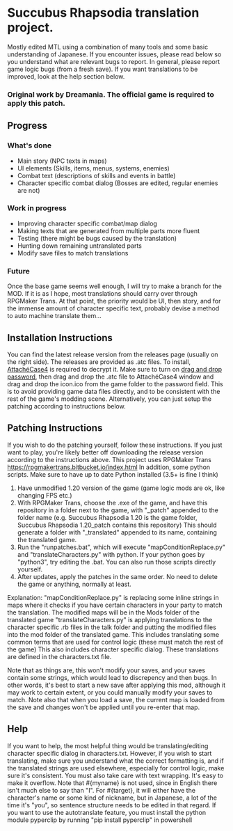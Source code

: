 # Succubus Rhapsodia translation project.
Mostly edited MTL using a combination of many tools and some basic understanding of Japanese.
If you encounter issues, please read below so you understand what are relevant bugs to report.
In general, please report game logic bugs (from a fresh save).
If you want translations to be improved, look at the help section below.

### Original work by Dreamania. The official game is required to apply this patch.

## Progress
### What's done
- Main story (NPC texts in maps)
- UI elements (Skills, items, menus, systems, enemies)
- Combat text (descriptions of skills and events in battle)
- Character specific combat dialog (Bosses are edited, regular enemies are not)

### Work in progress
- Improving character specific combat/map dialog
- Making texts that are generated from multiple parts more fluent
- Testing (there might be bugs caused by the translation)
- Hunting down remaining untranslated parts
- Modify save files to match translations

### Future
Once the base game seems well enough, I will try to make a branch for the MOD.
If it is as I hope, most translations should carry over through RPGMaker Trans.
At that point, the priority would be UI, then story, and for the immense amount of
character specific text, probably devise a method to auto machine translate them...

## Installation Instructions
You can find the latest release version from the releases page (usually on the right side).
The releases are provided as .atc files.
To install, [AttachéCase4](https://hibara.org/software/attachecase/) is required to decrypt it.
Make sure to turn on [drag and drop password](https://hibara.org/software/attachecase/help/settings/#settings-password-file),
then drag and drop the .atc file to AttachéCase4 window and drag and drop the icon.ico from the game folder to the password field.
This is to avoid providing game data files directly, and to be consistent with the rest of the game's modding scene.
Alternatively, you can just setup the patching according to instructions below.

## Patching Instructions
If you wish to do the patching yourself, follow these instructions.
If you just want to play, you're likely better off downloading the release version according to the instructions above.
This project uses RPGMaker Trans https://rpgmakertrans.bitbucket.io/index.html
In addition, some python scripts. Make sure to have up to date Python installed (3.5+ is fine I think)

1. Have unmodified 1.20 version of the game (game logic mods are ok, like changing FPS etc.)
2. With RPGMaker Trans, choose the .exe of the game, and have this repository in a folder next to the game, with "_patch" appended to the folder name
   (e.g. Succubus Rhapsodia 1.20 is the game folder, Succubus Rhapsodia 1.20_patch contains this repository)
   This should generate a folder with "_translated" appended to its name, containing the translated game.
3. Run the "runpatches.bat", which will execute "mapConditionReplace.py" and "translateCharacters.py"
   with python. If your python goes by "python3", try editing the .bat. You can also run those scripts directly yourself.
4. After updates, apply the patches in the same order. No need to delete the game or anything, normally at least.

Explanation: "mapConditionReplace.py" is replacing some inline strings in maps where it checks
if you have certain characters in your party to match the translation. The modified maps will be in the Mods folder of the translated game
"translateCharacters.py" is applying translations to the character specific .rb files in the talk folder and 
putting the modified files into the mod folder of the translated game.
This includes translating some common terms that are used for control logic (these must match the rest of the game)
This also includes character specific dialog. These translations are defined in the characters.txt file.

Note that as things are, this won't modify your saves, and your saves contain some strings, which would lead to discrepency and then bugs.
In other words, it's best to start a new save after applying this mod, although it may work to certain extent, or you could manually modify your saves to match.
Note also that when you load a save, the current map is loaded from the save and changes won't be applied until you re-enter that map.

## Help
If you want to help, the most helpful thing would be translating/editing character specific dialog in characters.txt. 
However, if you wish to start translating, make sure you understand what the correct formatting is, 
and if the translated strings are used elsewhere, especially for control logic, make sure it's consistent.
You must also take care with text wrapping. It's easy to make it overflow.
Note that #{myname} is not used, since in English there isn't much else to say than "I".
For #{target}, it will either have the character's name or some kind of nickname, 
but in Japanese, a lot of the time it's "you", so sentence structure needs to be edited in that regard.
If you want to use the autotranslate feature, you must install the python module pyperclip
by running "pip install pyperclip" in powershell